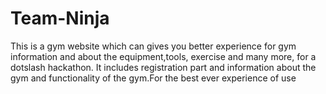 # Team-Ninja

This is a gym website which can gives you better experience for gym information and about the equipment,tools, exercise and many more, for a dotslash hackathon. It includes registration part and information about the gym and functionality of the gym.For the best ever experience of use
